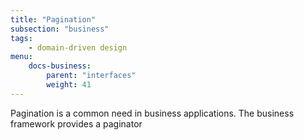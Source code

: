 ```yaml
---
title: "Pagination"
subsection: "business"
tags:
    - domain-driven design
menu:
    docs-business:
        parent: "interfaces"
        weight: 41
---
```


Pagination is a common need in business applications. The business framework provides a paginator